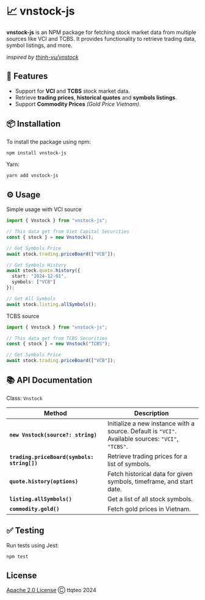 # 📈 vnstock-js

**vnstock-js** is an NPM package for fetching stock market data from multiple sources like VCI and TCBS. It provides functionality to retrieve trading data, symbol listings, and more.


*inspired by [thinh-vu/vnstock](https://github.com/thinh-vu/vnstock)*

## 🚀 Features
* Support for **VCI** and **TCBS** stock market data.
* Retrieve **trading prices**,  **historical quotes** and **symbols listings**.
* Support **Commodity Prices** *(Gold Price Vietnam)*.

## 📦 Installation

To install the package using npm:

```bash
npm install vnstock-js
```

Yarn:

```bash
yarn add vnstock-js
```

## ⚙️ Usage

Simple usage with VCI source
```typescript
import { Vnstock } from "vnstock-js";

// This data get from Viet Capital Securities
const { stock } = new Vnstock();

// Get Symbols Price 
await stock.trading.priceBoard(["VCB"]);

// Get Symbols History 
await stock.quote.history({
  start: "2024-12-01",
  symbols: ["VCB"]
});

// Get All Symbols
await stock.listing.allSymbols();
```

TCBS source

```typescript
import { Vnstock } from "vnstock-js";

// This data get from TCBS Securities
const { stock } = new Vnstock("TCBS");

// Get Symbols Price 
await stock.trading.priceBoard(["VCB"]);
```

## 📚 API Documentation
Class: `Vnstock`

| Method                                   | Description                                                                      |
|------------------------------------------|----------------------------------------------------------------------------------|
| **`new Vnstock(source?: string)`**       | Initialize a new instance with a source. Default is `"VCI"`. Available sources: `"VCI"`, `"TCBS"`. |
| **`trading.priceBoard(symbols: string[])`** | Retrieve trading prices for a list of symbols.                                   |
| **`quote.history(options)`**             | Fetch historical data for given symbols, timeframe, and start date.              |
| **`listing.allSymbols()`**               | Get a list of all stock symbols.                                                 |
| **`commodity.gold()`**                   | Fetch gold prices in Vietnam.                                                   |

## ✅ Testing

Run tests using Jest:
```bash
npm test
```

## License

[Apache 2.0 License](LICENSE) Ⓒ ttqteo 2024